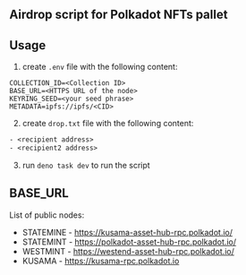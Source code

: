 ## Airdrop script for Polkadot NFTs pallet

## Usage

1. create `.env` file with the following content:

```
COLLECTION_ID=<Collection ID>
BASE_URL=<HTTPS URL of the node>
KEYRING_SEED=<your seed phrase>
METADATA=ipfs://ipfs/<CID>
```

2. create `drop.txt` file with the following content:

```txt
- <recipient address>
- <recipient2 address>
```

3. run `deno task dev` to run the script

## BASE_URL

List of public nodes:
- STATEMINE - https://kusama-asset-hub-rpc.polkadot.io/
- STATEMINT - https://polkadot-asset-hub-rpc.polkadot.io/
- WESTMINT - https://westend-asset-hub-rpc.polkadot.io/
- KUSAMA - https://kusama-rpc.polkadot.io